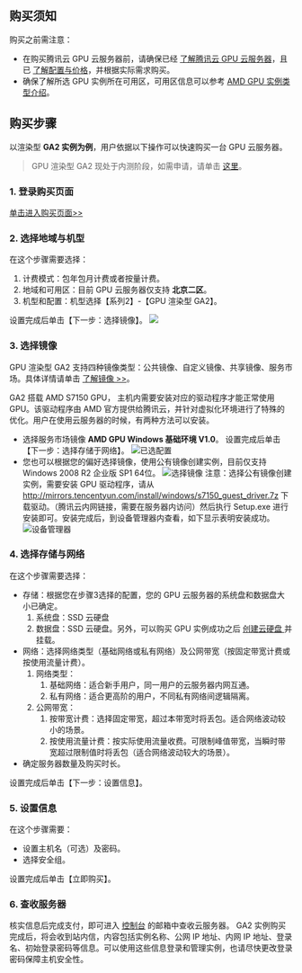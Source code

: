 ## 购买须知
购买之前需注意：
- 在购买腾讯云 GPU 云服务器前，请确保已经 [了解腾讯云 GPU 云服务器](/doc/product/560/8015l)，且已 [了解配置与价格](/doc/product/560/8025)，并根据实际需求购买。
- 确保了解所选 GPU 实例所在可用区，可用区信息可以参考 [AMD GPU 实例类型介绍](https://cloud.tencent.com/document/product/560/19701)。

##  购买步骤

以渲染型 **GA2 实例为例**，用户依据以下操作可以快速购买一台  GPU 云服务器。
> GPU 渲染型 GA2 现处于内测阶段，如需申请，请单击 [这里](https://cloud.tencent.com/act/apply/ga2)。

### 1. 登录购买页面

[单击进入购买页面>>](https://buy.cloud.tencent.com/cvm?regionId=8&zoneId=800002&generation=v2&deviceType=ga&tabIndex=1)

### 2. 选择地域与机型

在这个步骤需要选择：
1. 计费模式：包年包月计费或者按量计费。
2. 地域和可用区：目前 GPU 云服务器仅支持  **北京二区**。
3. 机型和配置：机型选择【系列2】-【GPU 渲染型 GA2】。

设置完成后单击【下一步：选择镜像】。
![](https://main.qcloudimg.com/raw/8359ed8557fefadb6a419e18385b039e.png)

### 3. 选择镜像

GPU 渲染型 GA2 支持四种镜像类型：公共镜像、自定义镜像、共享镜像、服务市场。具体详情请单击 [了解镜像 >>](/doc/product/213/4940)。

GA2 搭载 AMD S7150 GPU， 主机内需要安装对应的驱动程序才能正常使用 GPU。该驱动程序由 AMD 官方提供给腾讯云，并针对虚拟化环境进行了特殊的优化。用户在使用云服务器的时候，有两种方法可以安装。

- 选择服务市场镜像 **AMD GPU Windows 基础环境 V1.0**。
设置完成后单击【下一步：选择存储于网络】。
![已选配置](//mc.qcloudimg.com/static/img/9c653b7a37c8dcb8f0a95d7e548f8739/image.png)
- 您也可以根据您的偏好选择镜像，使用公有镜像创建实例，目前仅支持 Windows 2008 R2 企业版 SP1 64位。
![选择镜像](//mc.qcloudimg.com/static/img/5c8133796dda48a522c5fa76a5adcd57/image.png)
注意：选择公有镜像创建实例，需要安装 GPU 驱动程序，请从 http://mirrors.tencentyun.com/install/windows/s7150_guest_driver.7z 下载驱动。（腾讯云内网链接，需要在服务器内访问）然后执行 Setup.exe 进行安装即可。安装完成后，到设备管理器内查看，如下显示表明安装成功。
![设备管理器](//mc.qcloudimg.com/static/img/831923fe6942f4cb03640cffdb5883fd/image.png)

### 4. 选择存储与网络

在这个步骤需要选择：
- 存储：根据您在步骤3选择的配置，您的 GPU 云服务器的系统盘和数据盘大小已确定。
	1. 系统盘：SSD 云硬盘
	2. 数据盘：SSD 云硬盘。另外，可以购买 GPU 实例成功之后 [创建云硬盘 ](/doc/product/362/5744#.E5.88.9B.E5.BB.BA.E5.BC.B9.E6.80.A7.E4.BA.91.E7.9B.98)并挂载。
- 网络：选择网络类型（基础网络或私有网络）及公网带宽（按固定带宽计费或按使用流量计费）。
	1. 网络类型：
		1. 基础网络：适合新手用户，同一用户的云服务器内网互通。
		2. 私有网络：适合更高阶的用户，不同私有网络间逻辑隔离。
	2. 公网带宽：
		1. 按带宽计费：选择固定带宽，超过本带宽时将丢包。适合网络波动较小的场景。
		2. 按使用流量计费：按实际使用流量收费。可限制峰值带宽，当瞬时带宽超过限制值时将丢包（适合网络波动较大的场景）。
- 确定服务器数量及购买时长。

设置完成后单击【下一步：设置信息】。

### 5. 设置信息

在这个步骤需要：
- 设置主机名（可选）及密码。
- 选择安全组。

设置完成后单击【立即购买】。

### 6. 查收服务器

核实信息后完成支付，即可进入 [控制台](https://console.cloud.tencent.com/cvm) 的邮箱中查收云服务器。
GA2 实例购买完成后，将会收到站内信，内容包括实例名称、公网 IP 地址、内网 IP 地址、登录名、初始登录密码等信息。可以使用这些信息登录和管理实例，也请尽快更改登录密码保障主机安全性。


